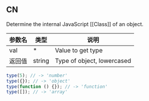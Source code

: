 ## CN

Determine the internal JavaScript [[Class]] of an object.

|参数名|类型|说明|
|-----|----|---|
|val   |*     |Value to get type         |
|返回值|string|Type of object, lowercased|

```javascript
type(5); // -> 'number'
type({}); // -> 'object'
type(function () {}); // -> 'function'
type([]); // -> 'array'
```